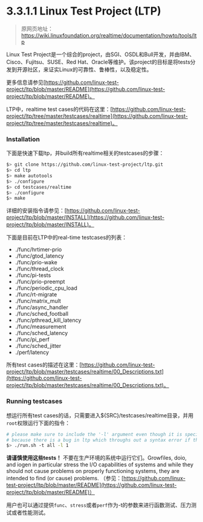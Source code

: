 # 3.3.1.1 Linux Test Project (LTP)

> 原网页地址：https://wiki.linuxfoundation.org/realtime/documentation/howto/tools/ltp

Linux Test Project是一个综合的project，由SGI、OSDL和Bull开发，并由IBM、Cisco、Fujitsu、SUSE、Red Hat、Oracle等维护。该project的目标是将tests分发到开源社区，来证实Linux的可靠性、鲁棒性，以及稳定性。

<!-- Linux Test Project is a joint project started by SGI, OSDL and Bull developed and maintained by IBM, Cisco, Fujitsu, SUSE, Red Hat, Oracle and others. The project goal is to deliver tests to the open source community that validate the reliability, robustness, and stability of Linux. -->

更多信息请参见[https://github.com/linux-test-project/ltp/blob/master/README](https://github.com/linux-test-project/ltp/blob/master/README)。

<!-- More information at [https://github.com/linux-test-project/ltp/blob/master/README](https://github.com/linux-test-project/ltp/blob/master/README). -->

LTP中，realtime test cases的代码在这里：[https://github.com/linux-test-project/ltp/tree/master/testcases/realtime](https://github.com/linux-test-project/ltp/tree/master/testcases/realtime)。

<!-- The code for realtime test cases of ltp is available at: [https://github.com/linux-test-project/ltp/tree/master/testcases/realtime](https://github.com/linux-test-project/ltp/tree/master/testcases/realtime) -->

### Installation

下面是快速下载ltp，并build所有realtime相关的testcases的步骤：

<!-- Following are the steps to quickly download ltp and build all the realtime related testcases: -->

```bash
$> git clone https://github.com/linux-test-project/ltp.git
$> cd ltp
$> make autotools
$> ./configure
$> cd testcases/realtime
$> ./configure
$> make
```

详细的安装指令请参见：[https://github.com/linux-test-project/ltp/blob/master/INSTALL](https://github.com/linux-test-project/ltp/blob/master/INSTALL)。

<!-- Detailed installation instructions can be found at [https://github.com/linux-test-project/ltp/blob/master/INSTALL](https://github.com/linux-test-project/ltp/blob/master/INSTALL). -->

下面是目前在LTP中的real-time testcases的列表：

<!-- Following is the list of real-time testcases which are currently available in LTP: -->

* ./func/hrtimer-prio
* ./func/gtod_latency
* ./func/prio-wake
* ./func/thread_clock
* ./func/pi-tests
* ./func/prio-preempt
* ./func/periodic_cpu_load
* ./func/rt-migrate
* ./func/matrix_mult
* ./func/async_handler
* ./func/sched_football
* ./func/pthread_kill_latency
* ./func/measurement
* ./func/sched_latency
* ./func/pi_perf
* ./func/sched_jitter
* ./perf/latency

所有test cases的描述在这里：[https://github.com/linux-test-project/ltp/blob/master/testcases/realtime/00_Descriptions.txt](https://github.com/linux-test-project/ltp/blob/master/testcases/realtime/00_Descriptions.txt)。

<!-- Description of all the test cases: [https://github.com/linux-test-project/ltp/blob/master/testcases/realtime/00_Descriptions.txt](https://github.com/linux-test-project/ltp/blob/master/testcases/realtime/00_Descriptions.txt) -->

### Running testcases

想运行所有test cases的话，只需要进入${SRC}/testcases/realtime目录，并用`root`权限运行下面的指令：

<!-- To run all the test cases, just traverse to ${SRC}/testcases/realtime and run the following command as `root`: -->

```bash
# please make sure to include the '-l' argument even though it is specified as optional 
# because there is a bug in ltp which throughs out a syntax error if the argument is not specified.
$> ./run.sh -t all -l 1
```

**请谨慎使用这些tests！**
不要在生产环境的系统中运行它们。Growfiles, doio, and iogen in particular stress the I/O capabilities of systems and while they should not cause problems on properly functioning systems, they are intended to find (or cause) problems. （参见：[https://github.com/linux-test-project/ltp/blob/master/README](https://github.com/linux-test-project/ltp/blob/master/README)）

<!-- **Be careful with these tests!**
Don't run them on production systems. Growfiles, doio, and iogen in particular stress the I/O capabilities of systems and while they should not cause problems on properly functioning systems, they are intended to find (or cause) problems. (Reference: [https://github.com/linux-test-project/ltp/blob/master/README](https://github.com/linux-test-project/ltp/blob/master/README)) -->

用户也可以通过提供`func`、`stress`或者`perf`作为-t的参数来进行函数测试、压力测试或者性能测试。

<!-- The user can also run functional, stress and performance test by providing `func`, `stress` and `perf` as argument to -t switch respectively. -->

